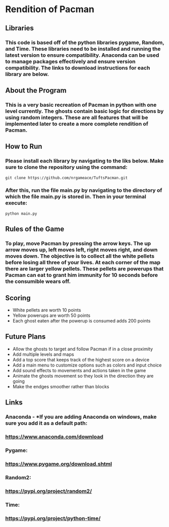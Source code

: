 # Rendition of Pacman
## Libraries
### This code is based off of the python libraries pygame, Random, and Time.  These libraries need to be installed and running the latest version to ensure compatibility.  Anaconda can be used to manage packages effectively and ensure version compatibility.  The links to download instructions for each library are below.

## About the Program
### This is a very basic recreation of Pacman in python with one level currently.  The ghosts contain basic logic for directions by using random integers.  These are all features that will be implemented later to create a more complete rendition of Pacman.
## How to Run
### Please install each library by navigating to the liks below.  Make sure to clone the repository using the command: 
```
git clone https://github.com/nrgameace/TuftsPacman.git
```
### After this, run the file main.py by navigating to the directory of which the file main.py is stored in.  Then in your terminal execute: 
```
python main.py
```

## Rules of the Game
### To play, move Pacman by pressing the arrow keys.  The up arrow moves up, left moves left, right moves right, and down moves down.  The objective is to collect all the white pellets before losing all three of your lives.  At each corner of the map there are larger yellow pellets.  These pellets are powerups that Pacman can eat to grant him immunity for 10 seconds before the consumible wears off.  

## Scoring
- White pellets are worth 10 points
- Yellow powerups are worth 50 points
- Each ghost eaten after the powerup is consumed adds 200 points


## Future Plans
- Allow the ghosts to target and follow Pacman if in a close proximity
- Add multiple levels and maps
- Add a top score that keeps track of the highest score on a device
- Add a main menu to customize options such as colors and input choice
- Add sound effects to movements and actions taken in the game
- Animate the ghosts movement so they look in the direction they are going
- Make the endges smoother rather than blocks 

## Links
### Anaconda - *If you are adding Anaconda on windows, make sure you add it as a default path:
### https://www.anaconda.com/download
### Pygame:
### https://www.pygame.org/download.shtml
### Random2:
### https://pypi.org/project/random2/
### Time:
### https://pypi.org/project/python-time/
